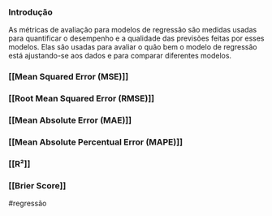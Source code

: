 ### Introdução
As métricas de avaliação para modelos de regressão são medidas usadas para quantificar o desempenho e a qualidade das previsões feitas por esses modelos. Elas são usadas para avaliar o quão bem o modelo de regressão está ajustando-se aos dados e para comparar diferentes modelos.

### [[Mean Squared Error (MSE)]]

### [[Root Mean Squared Error (RMSE)]]

### [[Mean Absolute Error (MAE)]]

### [[Mean Absolute Percentual Error (MAPE)]]

### [[R²]]

### [[Brier Score]]

#regressão 